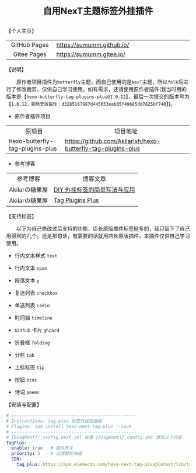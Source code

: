 # <p align="center"><font size=5>自用NexT主题标签外挂插件</font></p>

【个人主页】

<table>
    <tr>
        <td align="center" width=150px>GitHub Pages</td>
        <td align="left" width=450px>
            <a href="https://sumumm.github.io/" target="_blank">https://sumumm.github.io/</a>
        </td>
    </tr>
    <tr>
        <td align="center" width=150px>Gitee Pages</td>
        <td align="left" >
            <a href="https://sumumm.gitee.io/" target="_blank">https://sumumm.gitee.io/</a>
        </td>
    </tr>
</table>

【说明】

&emsp;&emsp;原作者项目插件为`butterfly`主题，而自己使用的是`NexT`主题，所以`folk`后进行了修改裁剪，仅供自己学习使用。如有需求，还请使用原作者插件(我当时用的版本是【`hexo-butterfly-tag-plugins-plus@1.0.12`】，最后一次提交的版本号为【`1.0.12，剔除无效属性：d3285167987d445653eab05f49685dd7825bf740`】)。

- 原作者插件项目

<table>
    <tr>
        <td align="center">原项目</td>
        <td align="center">项目地址</td>
    </tr>
    <tr>
        <td align="left">hexo-butterfly-tag-plugins-plus</td>
        <td align="left"><a href="https://github.com/Akilarlxh/hexo-butterfly-tag-plugins-plus" target="_blank">https://github.com/Akilarlxh/hexo-butterfly-tag-plugins-plus</td>
    </tr>
</table>


- 参考博客

<table>
    <tr>
        <td align="center">参考博客</td>
        <td align="center">博客文章</td>
    </tr>
    <tr>
        <td align="left">Akilarの糖果屋</td>
        <td align="left"><a href="https://akilar.top/posts/e2bf861f/" target="_blank">DIY 外挂标签的简单写法与应用</td>
    </tr>
    <tr>
        <td align="left">Akilarの糖果屋</td>
        <td align="left"><a href="https://akilar.top/posts/615e2dec/" target="_blank">Tag Plugins Plus</td>
    </tr>
</table>

【支持标签】

&emsp;&emsp;以下为自己修改过后支持的功能，店长原版插件标签挺多的，我只留下了自己用得到的几个。还是那句话，有需要的话就用店长原版插件，本插件仅供自己学习使用。

- 行内文本样式 `text`

- 行内文本 `span`

- 段落文本 `p`

- 复选列表 `checkbox`

- 单选列表 `radio`

- 时间轴 `timeline`

- `Github` 卡片 `ghcard`

- 折叠框 `folding`

- 分栏 `tab`

- 上标标签 `tip`

- 按钮 `btns`

- 诗词 `poems`

【安装与配置】

```yml
# ------------------------------------------------
# Instructions: tag-plus 标签外挂加强版
# Plugins: npm install hexo-next-tag-plus --save
# ------------------------------------------------
# [blogRoot]/_config.next.yml 或者 [blogRoot]/_config.yml 添加以下内容
TagPlus:
  enable: true   # 插件开关
  priority: 5    # 过滤器优先级
  CDN:
    tag_plus: https://npm.elemecdn.com/hexo-next-tag-plus@latest/lib/tag_plus.css
```